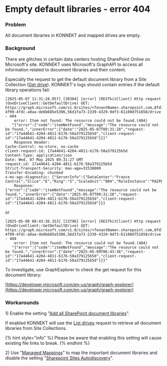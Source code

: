 # Empty default libraries - error 404

### Problem

All document libraries in KONNEKT and mapped drives are empty.

### Background

There are glitches in certain data centers hosting SharePoint Online on Microsoft's site. KONNEKT uses Microsoft's GraphAPI to access all information related to document libraries and their content.

Especially the request to get the default document library from a Site Collection ([Get drive](https://learn.microsoft.com/en-us/graph/api/drive-get)). KONNEKT's logs should contain entries if the default library operations fail:&#x20;

```
[2025-05-07 11:31:28.957] [30304] [error] [RESTkitClient] Http request (OneDriveClient::GetDefaultDrive) GET: https://graph.microsoft.com/v1.0/sites/<TenantName>.sharepoint.com,8fd7d761-4f99-4fdc-a0aa-de6b685e5306,56d1fa73-2339-4329-9df3-61100d751650/drive - 404
    error: Item not found: The resource could not be found.(404)
   "{"error":{"code":"itemNotFound","message":"The resource could not be found.","innerError":{"date":"2025-05-07T09:31:28","request-id":"17a44641-4204-4811-b176-58a379125b5d","client-request-id":"17a44641-4204-4811-b176-58a379125b5d"}}}"
    Response Header:
Cache-Control: no-store, no-cache
client-request-id: 17a44641-4204-4811-b176-58a379125b5d
Content-Type: application/json
Date: Wed, 07 May 2025 09:31:27 GMT
request-id: 17a44641-4204-4811-b176-58a379125b5d
Strict-Transport-Security: max-age=31536000
Transfer-Encoding: chunked
x-ms-ags-diagnostic: {"ServerInfo":{"DataCenter":"France Central","Slice":"E","Ring":"5","ScaleUnit":"004","RoleInstance":"PA2PEPF00011C65"}}
    Response:
{"error":{"code":"itemNotFound","message":"The resource could not be found.","innerError":{"date":"2025-05-07T09:31:28","request-id":"17a44641-4204-4811-b176-58a379125b5d","client-request-id":"17a44641-4204-4811-b176-58a379125b5d"}}}
```

or

```
[2025-05-09 08:43:36.353] [23796] [error] [RESTkitClient] Http request (OneDriveClient::GetDefaultDrive) GET: https://graph.microsoft.com/v1.0/sites/<TenantName>.sharepoint.com,8fd7d761-4f99-4fdc-a0aa-de6b685e5306,56d1fa73-2339-4329-9df3-61100d751650/drive - 404
    error: Item not found: The resource could not be found.(404)
   "{"error":{"code":"itemNotFound","message":"The resource could not be found.","innerError":{"date":"2025-05-09T06:43:36","request-id":"17a44641-4204-4811-b176-58a379125b5d","client-request-id":"17a44641-4204-4811-b176-58a379125b5d"}}}"
```



To investigate, use GraphExplorer to check the get request for this document library:

[https://developer.microsoft.com/en-us/graph/graph-explorer](https://developer.microsoft.com/en-us/graph/graph-explorer)

### Workarounds

1\) Enable the setting "[Add all SharePoint document libraries](https://docs.konnekt.io/configuration/mappings/auto-mapping#map-all-document-libraries)".

If enabled KONNEKT will use the [List drives](https://learn.microsoft.com/en-us/graph/api/drive-list?view=graph-rest-1.0\&tabs=http) request to retrieve all document libraries from Site Collections.

{% hint style="info" %}
Please be aware that enabling this setting will cause existing file links to break.
{% endhint %}

2\) Use "[Managed Mappings](../../configuration/mappings/administrative-mappings.md)" to map the important document libraries and disable the setting "[Sharepoint Sites Autodiscovery](https://docs.konnekt.io/configuration/mappings/auto-mapping#map-all-document-libraries)".
